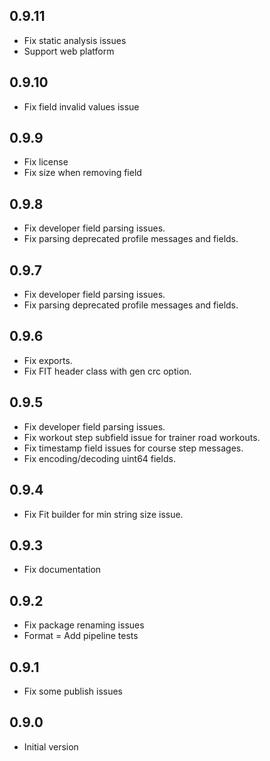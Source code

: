 ## 0.9.11
- Fix static analysis issues
- Support web platform

## 0.9.10
- Fix field invalid values issue

## 0.9.9
- Fix license
- Fix size when removing field

## 0.9.8
- Fix developer field parsing issues.
- Fix parsing deprecated profile messages and fields.

## 0.9.7
- Fix developer field parsing issues.
- Fix parsing deprecated profile messages and fields.

## 0.9.6
- Fix exports.
- Fix FIT header class with gen crc option.

## 0.9.5
- Fix developer field parsing issues. 
- Fix workout step subfield issue for trainer road workouts. 
- Fix timestamp field issues for course step messages. 
- Fix encoding/decoding uint64 fields.

## 0.9.4
- Fix Fit builder for min string size issue.

## 0.9.3
- Fix documentation

## 0.9.2
- Fix package renaming issues
- Format
= Add pipeline tests

## 0.9.1
- Fix some publish issues

## 0.9.0
- Initial version
